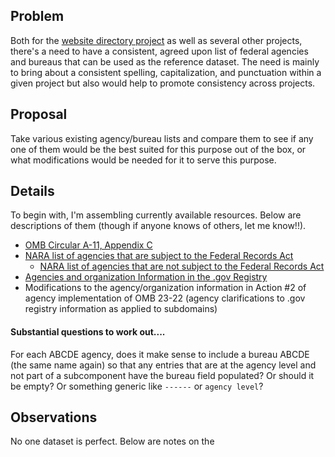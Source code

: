 ## Problem

Both for the [website directory project](https://github.com/GSA/site-scanning-documentation/blob/main/about/project-management/proposals/agency-bureau-website-directory.md) as well as several other projects, there's a need to have a consistent, agreed upon list of federal agencies and bureaus that can be used as the reference dataset.  The need is mainly to bring about a consistent spelling, capitalization, and punctuation within a given project but also would help to promote consistency across projects.  

## Proposal 

Take various existing agency/bureau lists and compare them to see if any one of them would be the best suited for this purpose out of the box, or what modifications would be needed for it to serve this purpose.  

## Details 

To begin with, I'm assembling currently available resources.  Below are descriptions of them (though if anyone knows of others, let me know!!).  

- [OMB Circular A-11, Appendix C](https://www.whitehouse.gov/wp-content/uploads/2018/06/a11.pdf#page=849)
- [NARA list of agencies that are subject to the Federal Records Act](https://www.archives.gov/records-mgmt/appraisal/work-group-all.html)
  - [NARA list of agencies that are not subject to the Federal Records Act](https://www.archives.gov/records-mgmt/agency/non-fra)
-  [Agencies and organization Information in the .gov Registry](https://github.com/cisagov/dotgov-data/blob/main/current-federal.csv)
-  Modifications to the agency/organization information in Action #2 of agency implementation of OMB 23-22 (agency clarifications to .gov registry information as applied to subdomains)


#### Substantial questions to work out....

For each ABCDE agency, does it make sense to include a bureau ABCDE (the same name again) so that any entries that are at the agency level and not part of a subcomponent have the bureau field populated?  Or should it be empty?  Or something generic like `------` or `agency level`?





## Observations 

No one dataset is perfect.  Below are notes on the 
